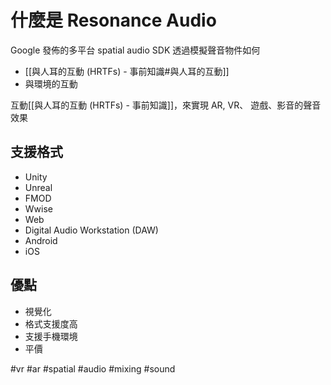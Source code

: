 # 什麼是 Resonance Audio
Google 發佈的多平台 spatial audio SDK
透過模擬聲音物件如何

- [[與人耳的互動 (HRTFs) - 事前知識#與人耳的互動]]
- 與環境的互動

互動[[與人耳的互動 (HRTFs) - 事前知識]]，來實現 AR, VR、 遊戲、影音的聲音效果

## 支援格式
-   Unity
-   Unreal
-   FMOD
-   Wwise
-   Web
-   Digital Audio Workstation (DAW)
-   Android
-   iOS

## 優點
- 視覺化
- 格式支援度高
- 支援手機環境
- 平價

#vr #ar #spatial #audio #mixing #sound